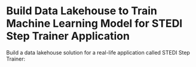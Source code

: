 # Build Data Lakehouse to Train Machine Learning Model for STEDI Step Trainer Application
Build a data lakehouse solution for a real-life application called STEDI Step Trainer: 
